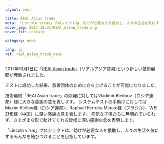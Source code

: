 ```yaml
---
layout: post

title: REAl Asian trade
meta: 「Lincoln virus」プロジェクトは、助けが必要な人を援助し、人々の生活を気にするみんなを結びつけることを目指しています。
cover_img: 2017.10.01/REAl_Asian_trade.png
cover_fit: contain

category: news

lang: jp
ref: real_asian_trade_news
---
```


2017年10月1日に「<a href="https://lincolnvirus.com/projects/jp/forex/real_asian_trade.html" target="_blank">REAl Asian trade</a>」(リアルアジア貿易)という新しい技術顧問が発動されました。

テストに成功した結果、慈善団体のために立ち上げることが可能になりました。

技術顧問「REAl Asian trade」の開発に対してはVladimir Blednov（ロシア連邦）様に大きな感謝の意を表します。
システムテストの手助けに対してはMaxim Kirillov様（ロシア連邦）、Raphael Ferreira Minato様（ブラジル）、WEI ZHE様（中国）に深い感謝の意を表します。
病気な子供たちに無関心でいられず、さまざまな形で助けてくれる皆様に深い感謝の念を表明します。

「Lincoln virus」プロジェクトは、助けが必要な人を援助し、人々の生活を気にするみんなを結びつけることを目指しています。
